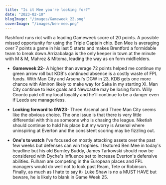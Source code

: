 ```yaml
---
title: "Is it Mee you're looking for?"
date: "2023-02-10"
blogImage: "/images/Gameweek_22.png"
coverImage: "/images/ben-mee.png"
---
```


Rashford runs riot with a leading Gameweek score of 20 points. A possible missed opportunity for using the Triple Captain chip. Ben Mee is averaging over 7 points a game in his last 5 starts and makes Brentford a formidable team to break down.Arrizabalaga is the only keeper in town at the minute with M & M, Mahrez & Mitoma, leading the way as on form midfielders.

- **Gameweek 22**- A higher than average 72 points helped me continue my green arrow roll but KDB's continued absence is a costly waste of FPL funds. With Man City and Arsenal's DGW in 23, KDB gets one more chance with Almiron likely to make way for Saka in my starting XI. Man City continue to leak goals and Newcastle may be losing form. Willy Gnonto paid off my local loyality and he'll continue to be a danger even if Leeds are managerless.

- **Looking forward to GW23**- Three Arsenal and Three Man City seems like the obvious choice. The one issue is that there is very little differential with this as someone who is chasing the league. Nketiah should continue to hold his place but my worry is Arsenal where uninspiring at Everton and the consistent scoring may be fizzling out.

- **One's to watch** I've focused on mostly attacking assets over the past few weeks but defenses can win trophies. I featured Ben Mee in today's headline but his old Burnley Buddy, James Tarkowski should now be considered with Dyche's influence set to increase Everton's defensive abilities. Fulham are competing in the European places and FPL managers would do well not to look past Ream, Tete or Robinson. Finally, as much as I hate to say it- Luke Shaw is no a MUST HAVE but beware, he is likely to blank in Game Week 25.

